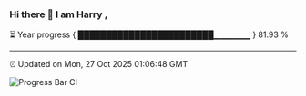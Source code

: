 ### Hi there 👋 I am Harry , 

⏳ Year progress { ████████████████████████▁▁▁▁▁▁ } 81.93 %

---

⏰ Updated on Mon, 27 Oct 2025 01:06:48 GMT

![Progress Bar CI](https://github.com/duykhang68/duykhang68/workflows/Progress%20Bar%20CI/badge.svg)
